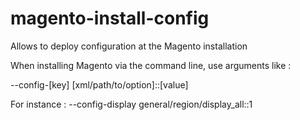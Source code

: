 magento-install-config
======================

Allows to deploy configuration at the Magento installation

When installing Magento via the command line, use arguments like :

--config-[key] [xml/path/to/option]::[value]

For instance : --config-display general/region/display_all::1
